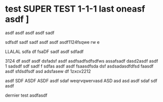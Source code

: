 # test SUPER TEST 1-1-1 last oneasf asdf ]

asdf asdf 
asdf asdf sadf 

sdfsdf sadf sadf asdf asdf 
asdf1124fsqwe rw e

LLALAL  sdfa df fsaDF sadf asdf sdfadf 

3124 df asdf asdf dsfadsf asdf 
asdfsadfsdfsdfws assafsadf 
dasd2asdf asdf 1 sadsdf sdf 
sadf f sdfas asdf  asdf fsaasdfsda dsf  asdsadasdfdfsd faasdf asdf sfdsdfsdf asd adsfasew df  1zxcv2212 

asdf SDF ASDF ASDF asdf sdaf 
weqrvqwervasd ASD asd asd asdf sdaf sdf asdf



dernier test asdfasdf 